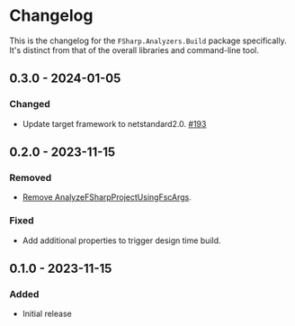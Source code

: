 # Changelog

This is the changelog for the `FSharp.Analyzers.Build` package specifically. It's distinct from that of the overall libraries and command-line tool.

## 0.3.0 - 2024-01-05

### Changed
* Update target framework to netstandard2.0. [#193](https://github.com/ionide/FSharp.Analyzers.SDK/pull/193)

## 0.2.0 - 2023-11-15

### Removed
* [Remove AnalyzeFSharpProjectUsingFscArgs](https://github.com/ionide/FSharp.Analyzers.SDK/pull/164).

### Fixed
* Add additional properties to trigger design time build.

## 0.1.0 - 2023-11-15

### Added
* Initial release